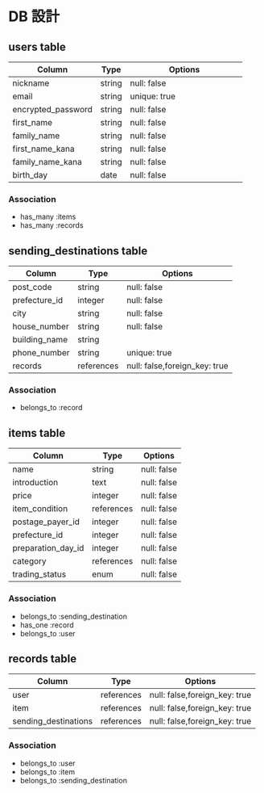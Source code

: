 # DB 設計

## users table
| Column             | Type                | Options                            |
|--------------------|---------------------|------------------------------------|
| nickname           | string              | null: false                        |
| email              | string              | unique: true                       |
| encrypted_password | string              | null: false　　　　　　　　　         |
| first_name         | string              | null: false                   　　　|
| family_name        | string              | null: false                  　　　 |
| first_name_kana    | string              | null: false                  　　　 |
| family_name_kana   | string              | null: false                   　　　|
| birth_day          | date                | null: false                        |

### Association
* has_many :items
* has_many :records


## sending_destinations table
| Column             | Type                | Options                       |
|--------------------|---------------------|-------------------------------|
| post_code          | string              | null: false                   |
| prefecture_id      | integer             | null: false                   |
| city               | string              | null: false                   |
| house_number       | string              | null: false                   |
| building_name      | string              |                               |
| phone_number       | string              | unique: true                  |
| records            | references          | null: false,foreign_key: true |

### Association
* belongs_to :record


## items table
| Column             | Type                | Options                       |
|--------------------|---------------------|-------------------------------|
| name               | string              | null: false                   |
| introduction       | text                | null: false                   |
| price              | integer             | null: false                   |
| item_condition     | references          | null: false                   |
| postage_payer_id   | integer             | null: false                   |
| prefecture_id      | integer             | null: false                   |
| preparation_day_id | integer             | null: false                   |
| category           | references          | null: false                   |
| trading_status     | enum                | null: false                   |

### Association
* belongs_to :sending_destination
* has_one :record
* belongs_to :user


## records table
| Column              | Type                | Options                       |
|---------------------|---------------------|-------------------------------|
| user                | references          | null: false,foreign_key: true |
| item                | references          | null: false,foreign_key: true |
| sending_destinations| references          | null: false,foreign_key: true |

### Association

* belongs_to :user
* belongs_to :item
* belongs_to :sending_destination